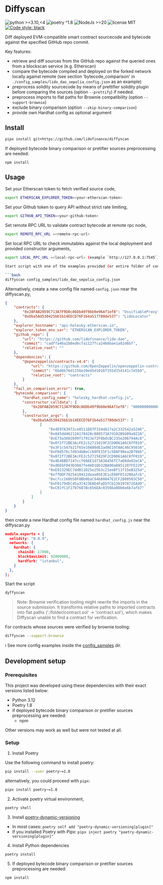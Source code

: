 # Diffyscan

![python >=3.10,<4](https://img.shields.io/badge/python-≥3.10,<4-blue)
![poetry ^1.8](https://img.shields.io/badge/poetry-^1.8-blue)
![NodeJs >=20](https://img.shields.io/badge/NodeJS-≥20-yellow)
![license MIT](https://img.shields.io/badge/license-MIT-brightgreen)
[![Code style: black](https://img.shields.io/badge/code%20style-black-000000.svg)](https://github.com/psf/black)

Diff deployed EVM-compatible smart contract sourcecode and bytecode against the specified GitHub repo commit.

Key features: 
- retrieve and diff sources from the GitHub repo against the queried ones from a blockscan service (e.g. Etherscan)
- compare the bytecode compiled and deployed on the forked network locally against remote (see section 'bytecode_comparison' in `./config_samples/lido_dao_sepolia_config.json` as an example)
- preprocess solidity sourcecode by means of prettifier solidity plugin before comparing the sources (option `--prettify`) if needed.
- preprocess imports to flat paths for Brownie compatibility (option `--support-brownie`)
- exclude binary comparison (option `--skip-binary-comparison`)
- provide own Hardhat config as optional argument

## Install

```bash
pipx install git+https://github.com/lidofinance/diffyscan
```

If deployed bytecode binary comparison or pretifier sources preprocessing are needed:

```shell
npm install
```

## Usage

Set your Etherscan token to fetch verified source code,

```bash
export ETHERSCAN_EXPLORER_TOKEN=<your-etherscan-token>
```

Set your Github token to query API without strict rate limiting,

```bash
export GITHUB_API_TOKEN=<your-github-token>
```

Set remote RPC URL to validate contract bytecode at remote rpc node,

```bash
export REMOTE_RPC_URL =<remote-rpc-url>
```

Set local RPC URL to check immutables against the local deployment and provided constructor arguments,

```bash
export LOCAL_RPC_URL =<local-rpc-url> (example `http://127.0.0.1:7545`)

Start script with one of the examples provided (or entire folder of configs)

```bash
diffyscan config_samples/lido_dao_sepolia_config.json
```

Alternatively, create a new config file named `config.json` near the diffyscan.py,

```json
{
    "contracts": {
        "0x28FAB2059C713A7F9D8c86Db49f9bb0e96Af1ef8": "OssifiableProxy",
        "0xDba5Ad530425bb1b14EECD76F1b4a517780de537": "LidoLocator"
    },
    "explorer_hostname": "api-holesky.etherscan.io",
    "explorer_token_env_var": "ETHERSCAN_EXPLORER_TOKEN",
    "github_repo": {
        "url": "https://github.com/lidofinance/lido-dao",
        "commit": "cadffa46a2b8ed6cfa1127fca2468bae1a82d6bf",
        "relative_root": ""
    },
    "dependencies": {
        "@openzeppelin/contracts-v4.4": {
            "url": "https://github.com/OpenZeppelin/openzeppelin-contracts",
            "commit": "6bd6b76d1156e20e45d1016f355d154141c7e5b9",
            "relative_root": "contracts"
        }
    },
    "fail_on_comparison_error": true,
    "bytecode_comparison": {
        "hardhat_config_name": "holesky_hardhat.config.js",
        "constructor_calldata": {
            "0x28FAB2059C713A7F9D8c86Db49f9bb0e96Af1ef8": "000000000000000000000000ab89ed3d8f31bcf8bb7de53f02084d1e6f043d34000000000000000000000000e92329ec7ddb11d25e25b3c21eebf11f15eb325d00000000000000000000000000000000000000000000000000000000000000600000000000000000000000000000000000000000000000000000000000000000"
        },
        "constructor_args": {
            "0xDba5Ad530425bb1b14EECD76F1b4a517780de537": [
                [
                    "0x4E97A3972ce8511D87F334dA17a2C332542a5246",
                    "0x045dd46212A178428c088573A7d102B9d89a022A",
                    "0xE73a3602b99f1f913e72F8bdcBC235e206794Ac8",
                    "0x072f72BE3AcFE2c52715829F2CD9061A6C8fF019",
                    "0x3F1c547b21f65e10480dE3ad8E19fAAC46C95034",
                    "0xF0d576c7d934bBeCc68FE15F1c5DAF98ea2B78bb",
                    "0x072f72BE3AcFE2c52715829F2CD9061A6C8fF019",
                    "0x4E46BD7147ccf666E1d73A3A456fC7a68de82eCA",
                    "0xd6EbF043D30A7fe46D1Db32BA90a0A51207FE229",
                    "0xE92329EC7ddB11D25e25b3c21eeBf11f15eB325d",
                    "0xffDDF7025410412deaa05E3E1cE68FE53208afcb",
                    "0xc7cc160b58F8Bb0baC94b80847E2CF2800565C50",
                    "0xF0179dEC45a37423EAD4FaD5fCb136197872EAd9",
                    "0xC01fC1F2787687Bc656EAc0356ba9Db6e6b7afb7"
                ]
            ]
        }
    }
}
```
then create a new Hardhat config file named `hardhat_config.js` near the diffyscan.py
```json
module.exports = {
  solidity: "0.8.9",
  networks: {
    hardhat: {
      chainId: 17000,
      blockGasLimit: 92000000,
      hardfork: "istanbul",
    }
  },
};
```

Start the script

```bash
dyffyscan
```

> Note: Brownie verification tooling might rewrite the imports in the source submission. It transforms relative paths to imported contracts into flat paths ('./folder/contract.sol' -> 'contract.sol'), which makes Diffyscan unable to find a contract for verification.

For contracts whose sources were verified by brownie tooling:

```bash
diffyscan --support-brownie
```

ℹ️ See more config examples inside the [config_samples](./config_samples/) dir.

## Development setup

### Prerequisites

This project was developed using these dependencies with their exact versions listed below:

- Python 3.12
- Poetry 1.8
- if deployed bytecode binary comparison or pretifier sources preprocessing are needed:
  - npm

Other versions may work as well but were not tested at all.

### Setup

1. Install Poetry

Use the following command to install poetry:

```bash
pip install --user poetry~=1.8
```

alternatively, you could proceed with `pipx`:

```bash
pipx install poetry~=1.8
```

2. Activate poetry virtual environment,

```bash
poetry shell
```

3. Install [poetry-dynamic-versioning](https://github.com/mtkennerly/poetry-dynamic-versioning?tab=readme-ov-file#installation)

- In most cases: `poetry self add "poetry-dynamic-versioning[plugin]"`
- If you installed Poetry with Pipx: `pipx inject poetry "poetry-dynamic-versioning[plugin]"`

4. Install Python dependencies

```bash
poetry install
```

5. If deployed bytecode binary comparison or pretifier sources preprocessing are needed:

```shell
npm install
```
